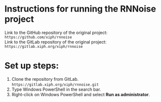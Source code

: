 # Instructions for running the RNNoise project

Link to the GitHub repository of the original project: 
``https://github.com/xiph/rnnoise``<br>
Link to the GitLab repository of the original project: 
``https://gitlab.xiph.org/xiph/rnnoise``<br>

# Set up steps:
1. Clone the repository from GitLab.<br>
   ``https://gitlab.xiph.org/xiph/rnnoise.git``<br>
2. Type Windows PowerShell in the search bar.
3. Right-click on Windows PowerShell and select **Run as administrator**.

